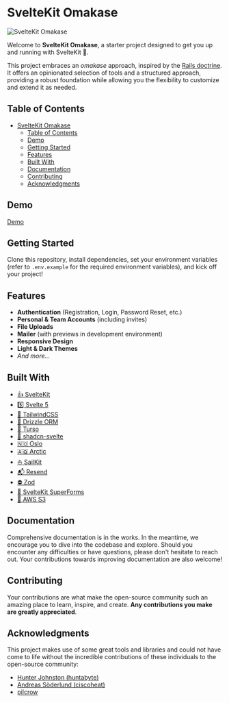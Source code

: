 # SvelteKit Omakase

![SvelteKit Omakase](https://res.cloudinary.com/nshemesh/image/upload/v1745329712/Sveltekit%20Omakase/meta_new.png)

Welcome to **SvelteKit Omakase**, a starter project designed to get you up and running with SvelteKit 🚀.

This project embraces an _omakase_ approach, inspired by the [Rails doctrine](https://rubyonrails.org/doctrine#omakase).
It offers an opinionated selection of tools and a structured approach, providing a robust foundation while allowing you the flexibility to customize and extend it as needed.

## Table of Contents

- [SvelteKit Omakase](#sveltekit-omakase)
  - [Table of Contents](#table-of-contents)
  - [Demo](#demo)
  - [Getting Started](#getting-started)
  - [Features](#features)
  - [Built With](#built-with)
  - [Documentation](#documentation)
  - [Contributing](#contributing)
  - [Acknowledgments](#acknowledgments)

## Demo

[Demo](https://sko.ns-projects.com)

## Getting Started

Clone this repository, install dependencies, set your environment variables (refer to `.env.example` for the required environment variables), and kick off your project!

## Features

- **Authentication** (Registration, Login, Password Reset, etc.)
- **Personal & Team Accounts** (including invites)
- **File Uploads**
- **Mailer** (with previews in development environment)
- **Responsive Design**
- **Light & Dark Themes**
- _*And more...*_

## Built With

- [👍 SvelteKit](https://kit.svelte.dev/)
- [5️⃣ Svelte 5](https://svelte.dev/)
- [💨 TailwindCSS](https://tailwindcss.com/)
- [💾 Drizzle ORM](https://orm.drizzle.team/)
- [🐂 Turso](https://turso.tech/)
- [🎨 shadcn-svelte](https://www.shadcn-svelte.com/)
- [🇳🇴 Oslo](https://oslojs.dev/)
- [🇦🇶 Arctic](https://arcticjs.dev/)
- [⛵ SailKit](https://sailkit.xyz/)
- [📬 Resend](https://resend.com/home)
- [⛔ Zod](https://zod.dev/)
- [📄 SvelteKit SuperForms](https://superforms.rocks/)
- [📁 AWS S3](https://aws.amazon.com/s3/)

## Documentation

Comprehensive documentation is in the works. In the meantime, we encourage you to dive into the codebase and explore. Should you encounter any difficulties or have questions, please don't hesitate to reach out. Your contributions towards improving documentation are also welcome!

## Contributing

Your contributions are what make the open-source community such an amazing place to learn, inspire, and create. **Any contributions you make are greatly appreciated**.

## Acknowledgments

This project makes use of some great tools and libraries and could not have come to life without the incredible contributions of these individuals to the open-source community:

- [Hunter Johnston (huntabyte)](https://github.com/huntabyte)
- [Andreas Söderlund (ciscoheat)](https://github.com/ciscoheat)
- [pilcrow](https://github.com/pilcrowOnPaper)
